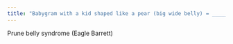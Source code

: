 ```yaml
---
title: "Babygram with a kid shaped like a pear (big wide belly) = ______"
---
```

Prune belly syndrome (Eagle Barrett)


